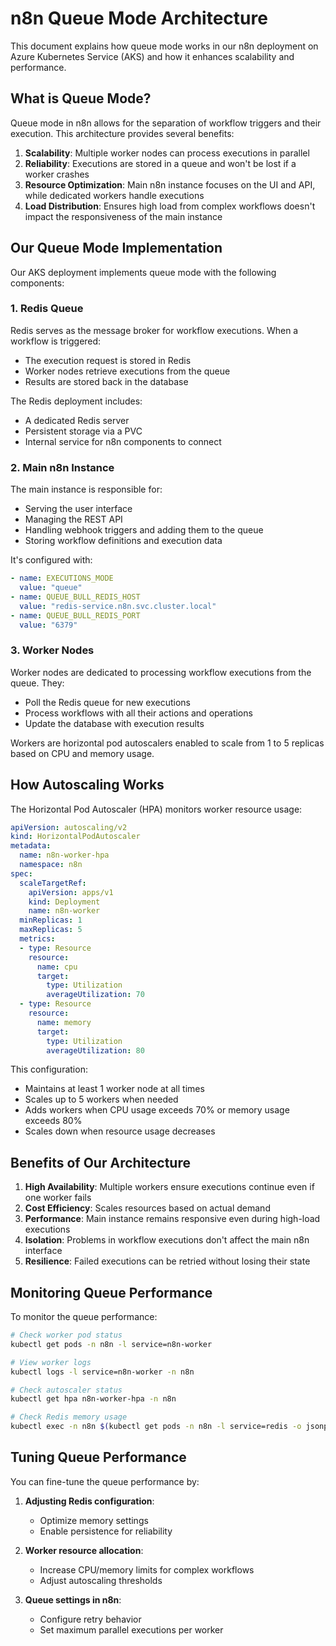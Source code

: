 # n8n Queue Mode Architecture

This document explains how queue mode works in our n8n deployment on Azure Kubernetes Service (AKS) and how it enhances scalability and performance.

## What is Queue Mode?

Queue mode in n8n allows for the separation of workflow triggers and their execution. This architecture provides several benefits:

1. **Scalability**: Multiple worker nodes can process executions in parallel
2. **Reliability**: Executions are stored in a queue and won't be lost if a worker crashes
3. **Resource Optimization**: Main n8n instance focuses on the UI and API, while dedicated workers handle executions
4. **Load Distribution**: Ensures high load from complex workflows doesn't impact the responsiveness of the main instance

## Our Queue Mode Implementation

Our AKS deployment implements queue mode with the following components:

### 1. Redis Queue

Redis serves as the message broker for workflow executions. When a workflow is triggered:

- The execution request is stored in Redis
- Worker nodes retrieve executions from the queue
- Results are stored back in the database

The Redis deployment includes:
- A dedicated Redis server
- Persistent storage via a PVC
- Internal service for n8n components to connect

### 2. Main n8n Instance

The main instance is responsible for:
- Serving the user interface
- Managing the REST API
- Handling webhook triggers and adding them to the queue
- Storing workflow definitions and execution data

It's configured with:
```yaml
- name: EXECUTIONS_MODE
  value: "queue"
- name: QUEUE_BULL_REDIS_HOST
  value: "redis-service.n8n.svc.cluster.local"
- name: QUEUE_BULL_REDIS_PORT
  value: "6379"
```

### 3. Worker Nodes

Worker nodes are dedicated to processing workflow executions from the queue. They:
- Poll the Redis queue for new executions
- Process workflows with all their actions and operations
- Update the database with execution results

Workers are horizontal pod autoscalers enabled to scale from 1 to 5 replicas based on CPU and memory usage.

## How Autoscaling Works

The Horizontal Pod Autoscaler (HPA) monitors worker resource usage:

```yaml
apiVersion: autoscaling/v2
kind: HorizontalPodAutoscaler
metadata:
  name: n8n-worker-hpa
  namespace: n8n
spec:
  scaleTargetRef:
    apiVersion: apps/v1
    kind: Deployment
    name: n8n-worker
  minReplicas: 1
  maxReplicas: 5
  metrics:
  - type: Resource
    resource:
      name: cpu
      target:
        type: Utilization
        averageUtilization: 70
  - type: Resource
    resource:
      name: memory
      target:
        type: Utilization
        averageUtilization: 80
```

This configuration:
- Maintains at least 1 worker node at all times
- Scales up to 5 workers when needed
- Adds workers when CPU usage exceeds 70% or memory usage exceeds 80%
- Scales down when resource usage decreases

## Benefits of Our Architecture

1. **High Availability**: Multiple workers ensure executions continue even if one worker fails
2. **Cost Efficiency**: Scales resources based on actual demand
3. **Performance**: Main instance remains responsive even during high-load executions
4. **Isolation**: Problems in workflow executions don't affect the main n8n interface
5. **Resilience**: Failed executions can be retried without losing their state

## Monitoring Queue Performance

To monitor the queue performance:

```bash
# Check worker pod status
kubectl get pods -n n8n -l service=n8n-worker

# View worker logs
kubectl logs -l service=n8n-worker -n n8n

# Check autoscaler status
kubectl get hpa n8n-worker-hpa -n n8n

# Check Redis memory usage
kubectl exec -n n8n $(kubectl get pods -n n8n -l service=redis -o jsonpath='{.items[0].metadata.name}') -- redis-cli info memory
```

## Tuning Queue Performance

You can fine-tune the queue performance by:

1. **Adjusting Redis configuration**:
   - Optimize memory settings
   - Enable persistence for reliability

2. **Worker resource allocation**:
   - Increase CPU/memory limits for complex workflows
   - Adjust autoscaling thresholds

3. **Queue settings in n8n**:
   - Configure retry behavior
   - Set maximum parallel executions per worker
